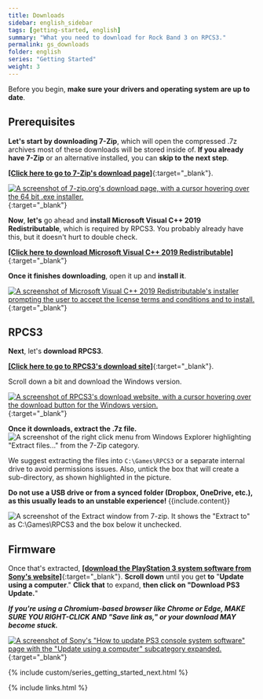 ```yaml
---
title: Downloads
sidebar: english_sidebar
tags: [getting-started, english]
summary: "What you need to download for Rock Band 3 on RPCS3."
permalink: gs_downloads
folder: english
series: "Getting Started"
weight: 3
---
```


Before you begin, **make sure your drivers and operating system are up to date**.

## Prerequisites

**Let's start by downloading 7-Zip**, which will open the compressed .7z archives most of these downloads will be stored inside of. **If you already have 7-Zip** or an alternative installed, you can **skip to the next step**.

[**[Click here to go to 7-Zip's download page]**](https://www.7-zip.org/download.html){:target="_blank"}.

[![A screenshot of 7-zip.org's download page, with a cursor hovering over the 64 bit .exe installer.](https://carlmylo.github.io/rb3-pc/images/install/7zip.png)](https://www.7-zip.org/download.html "7-zip.org/download"){:target="_blank"}

**Now**, **let's** go ahead and **install Microsoft Visual C++ 2019 Redistributable**, which is required by RPCS3. You probably already have this, but it doesn't hurt to double check.

[**[Click here to download Microsoft Visual C++ 2019 Redistributable]**](https://aka.ms/vs/17/release/vc_redist.x64.exe){:target="_blank"}

**Once it finishes downloading**, open it up and **install it**.  

[![A screenshot of Microsoft Visual C++ 2019 Redistributable's installer prompting the user to accept the license terms and conditions and to install.](https://carlmylo.github.io/rb3-pc/images/install/mvcpp.png)](https://aka.ms/vs/17/release/vc_redist.x64.exe "Microsoft Visual C++ 2015-22 Redistributable (x64) 14.3833130"){:target="_blank"}

## RPCS3

**Next**, let's **download RPCS3**.

[**[Click here to go to RPCS3's download site]**](https://rpcs3.net/download){:target="_blank"}.

Scroll down a bit and download the Windows version.

[![A screenshot of RPCS3's download website, with a cursor hovering over the download button for the Windows version.](https://carlmylo.github.io/rb3-pc/images/install/rpcs3dl.png)](https://rpcs3.net/download "RPCS3 - Download"){:target="_blank"}

**Once it downloads, extract the .7z file.**  
![A screenshot of the right click menu from Windows Explorer highlighting "Extract files..." from the 7-Zip category.](https://carlmylo.github.io/rb3-pc/images/install/extractrpcs3.png "Extract Files")

We suggest extracting the files into `C:\Games\RPCS3` or a separate internal drive to avoid permissions issues. Also, untick the box that will create a sub-directory, as shown highlighted in the picture. 

<div markdown="span" class="alert alert-danger" role="alert"><i class="fa fa-exclamation-circle"></i> <b>Do not use a USB drive or from a synced folder (Dropbox, OneDrive, etc.), as this usually leads to an unstable experience! </b> {{include.content}}</div>  

![A screenshot of the Extract window from 7-zip. It shows the "Extract to" as C:\Games\RPCS3 and the box below it unchecked.](https://carlmylo.github.io/rb3-pc/images/install/extractdir.png "Extract")

## Firmware

Once that's extracted, [**[download the PlayStation 3 system software from Sony's website]**](https://www.playstation.com/en-us/support/hardware/ps3/system-software/){:target="_blank"}. **Scroll down** until you get **to** "**Update using a computer**." **Click that** to expand, **then click on "Download PS3 Update.**"  
  
_**If you're using a Chromium-based browser like Chrome or Edge, MAKE SURE YOU RIGHT-CLICK AND "Save link as," or your download MAY become stuck.**_

[![A screenshot of Sony's "How to update PS3 console system software" page with the "Update using a computer" subcategory expanded.](https://carlmylo.github.io/rb3-pc/images/install/fwpage.png)](https://www.playstation.com/en-us/support/hardware/ps3/system-software/ "How to update PS3 console system software"){:target="_blank"}

{% include custom/series_getting_started_next.html %}

{% include links.html %}
